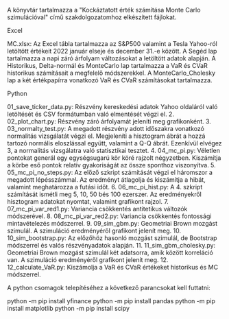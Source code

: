 
A könyvtár tartalmazza a "Kockáztatott érték számítása Monte Carlo szimulációval" című szakdolgozatomhoz elkészített fájlokat.

Excel

MC.xlsx: Az Excel tábla tartalmazza az S&P500 valamint a Tesla Yahoo-ról letöltött értékeit 2022 január elseje és december 31.-e között. A Segéd lap tartalmazza a napi záró árfolyam változásokat a letöltött adatok alapján. A Historikus, Delta-normál és MonteCarlo lap tartalmazza a VaR és CVaR historikus számításait a megfelelő módszerekkel. A MonteCarlo_Cholesky lap a két értékpapírra vonatkozó VaR és CVaR számításokat tartalmazza.

Python

01_save_ticker_data.py: Részvény kereskedési adatok Yahoo oldaláról való letöltését és CSV formátumban való elmentését végzi el.
2.	02_plot_chart.py: Részvény záró árfolyamát jeleníti meg grafikonként.
3.	03_normalty_test.py: A megadott részvény adott időszakra vonatkozó normalitás vizsgálatát végzi el. Megjeleníti a hisztogram ábrát a hozzá tartozó normális eloszlással együtt, valamint a Q-Q ábrát. Ezenkívül elvégez 3, a normalitás vizsgálatra való statisztikai tesztet.
4.	04_mc_pi.py: Véletlen pontokat generál egy egységsugarú kör köré rajzolt négyzetben. Kiszámítja a körbe eső pontok relatív gyakoriságát az össze sponthoz viszonyítva.
5.	05_mc_pi_no_steps.py: Az előző szkript számítását végzi el háromszor a megadott lépésszámmal. Az eredményt átlagolja és kiszámítja a hibát, valamint meghatározza a futási időt.
6.	06_mc_pi_hist.py: A 4. szkript számítását ismétli meg 5, 10, 50 bés 100 ezerszer. Az eredményekről hisztogram adatokat nyomtat, valamint grafikont rajzol.
7.	07_mc_pi_var_red1.py: Variancia csökkentés antitetikus változók módszerével.
8.	08_mc_pi_var_red2.py: Variancia csökkentés fontossági mintavételezés módszerrel.
9.	09_sim_gbm.py: Geometriai Brown mozgást szimulál. A szimuláció eredményéről grafikont jelenít meg.
10.	10_sim_bootstrap.py: Az előzőhöz hasonló mozgást szimulál, de Bootstrap módszerrel és valós részvényadatok alapján.
11.	11_sim_gbm_cholesky.py: Geometriai Brown mozgást szimulál két adatsorra, amik között korreláció van. A szimuláció eredményéről grafikont jelenít meg.
12.	12_calculate_VaR.py: Kiszámolja a VaR és CVaR értékeket historikus és MC módszerrel.

A python csomagok telepítéséhez a következő parancsokat kell futtatni:

python -m pip install yfinance
python -m pip install pandas
python -m pip install matplotlib
python -m pip install scipy

